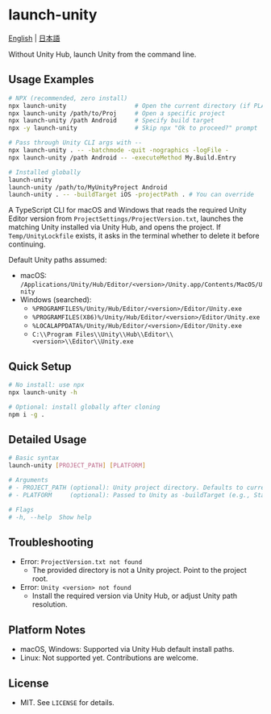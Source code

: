 launch-unity
=================

[English](README.md) | [日本語](README.ja.md)

Without Unity Hub, launch Unity from the command line.

## Usage Examples
```bash
# NPX (recommended, zero install)
npx launch-unity                   # Open the current directory (if PLATFORM is omitted, uses the project's current build target)
npx launch-unity /path/to/Proj     # Open a specific project
npx launch-unity /path Android     # Specify build target
npx -y launch-unity                # Skip npx "Ok to proceed?" prompt

# Pass through Unity CLI args with --
npx launch-unity . -- -batchmode -quit -nographics -logFile -
npx launch-unity /path Android -- -executeMethod My.Build.Entry

# Installed globally
launch-unity
launch-unity /path/to/MyUnityProject Android
launch-unity . -- -buildTarget iOS -projectPath . # You can override
```

A TypeScript CLI for macOS and Windows that reads the required Unity Editor version from
`ProjectSettings/ProjectVersion.txt`, launches the matching Unity installed via Unity Hub,
and opens the project. If `Temp/UnityLockfile` exists, it asks in the terminal whether to
delete it before continuing.

Default Unity paths assumed:
- macOS: `/Applications/Unity/Hub/Editor/<version>/Unity.app/Contents/MacOS/Unity`
- Windows (searched):
  - `%PROGRAMFILES%/Unity/Hub/Editor/<version>/Editor/Unity.exe`
  - `%PROGRAMFILES(X86)%/Unity/Hub/Editor/<version>/Editor/Unity.exe`
  - `%LOCALAPPDATA%/Unity/Hub/Editor/<version>/Editor/Unity.exe`
  - `C:\\Program Files\\Unity\\Hub\\Editor\\<version>\\Editor\\Unity.exe`


## Quick Setup
```bash
# No install: use npx
npx launch-unity -h

# Optional: install globally after cloning
npm i -g .
```


## Detailed Usage
```bash
# Basic syntax
launch-unity [PROJECT_PATH] [PLATFORM]

# Arguments
# - PROJECT_PATH (optional): Unity project directory. Defaults to current directory
# - PLATFORM     (optional): Passed to Unity as -buildTarget (e.g., StandaloneOSX, Android, iOS)

# Flags
# -h, --help  Show help
```


## Troubleshooting
- Error: `ProjectVersion.txt not found`
  - The provided directory is not a Unity project. Point to the project root.
- Error: `Unity <version> not found`
  - Install the required version via Unity Hub, or adjust Unity path resolution.


## Platform Notes
- macOS, Windows: Supported via Unity Hub default install paths.
- Linux: Not supported yet. Contributions are welcome.


## License
- MIT. See `LICENSE` for details.
